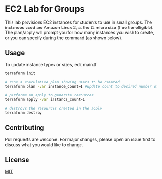 # EC2 Lab for Groups
This lab provisions EC2 instances for students to use in small groups. The instances used are Amazon Linux 2, at the t2.micro size (free tier elligible). The plan/apply will prompt you for how many instances you wish to create, or you can specify during the command (as shown below).


## Usage
To update instance types or sizes, edit main.tf

```bash
terraform init 

# runs a speculative plan showing users to be created
terraform plan -var instance_count=1 #update count to desired number of groups

# performs an apply to generate resources
terraform apply -var instance_count=1

# destroys the resources created in the apply
terraform destroy
```

## Contributing
Pull requests are welcome. For major changes, please open an issue first to discuss what you would like to change.


## License
[MIT](https://choosealicense.com/licenses/mit/)